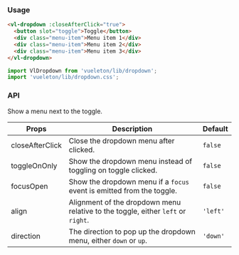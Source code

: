 ### Usage

``` html
<vl-dropdown :closeAfterClick="true">
  <button slot="toggle">Toggle</button>
  <div class="menu-item">Menu item 1</div>
  <div class="menu-item">Menu item 2</div>
  <div class="menu-item">Menu item 3</div>
</vl-dropdown>
```

``` js
import VlDropdown from 'vueleton/lib/dropdown';
import 'vueleton/lib/dropdown.css';
```

### API

Show a menu next to the toggle.

Props              | Description                               | Default
-------------------|-------------------------------------------|-------------
closeAfterClick    | Close the dropdown menu after clicked.    | `false`
toggleOnOnly       | Show the dropdown menu instead of toggling on toggle clicked. | `false`
focusOpen          | Show the dropdown menu if a `focus` event is emitted from the toggle.  | `false`
align              | Alignment of the dropdown menu relative to the toggle, either `left` or `right`. | `'left'`
direction          | The direction to pop up the dropdown menu, either `down` or `up`. | `'down'`
